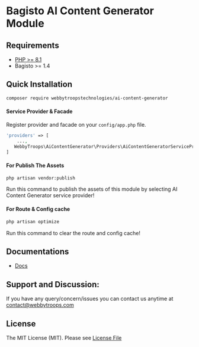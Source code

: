 # Bagisto AI Content Generator Module

## Requirements
- [PHP >= 8.1](http://php.net/)
- Bagisto >= 1.4

## Quick Installation

```bash
composer require webbytroopstechnologies/ai-content-generator
```
#### Service Provider & Facade 

Register provider and facade on your `config/app.php` file.
```php
'providers' => [
    ...,
   WebbyTroops\AiContentGenerator\Providers\AiContentGeneratorServiceProvider::class,
]

```
#### For Publish The Assets

```bash
php artisan vendor:publish
```

Run this command to publish the assets of this
module by selecting AI Content Generator service provider!
#### For Route & Config cache

```bash
php artisan optimize
```

Run this command to clear the route and config cache!
## Documentations
- [Docs](https://store.webbytroops.com/downloadable/download/sample/sample_id/29/)

## Support and Discussion:
If you have any query/concern/issues you can contact us anytime at
contact@webbytroops.com
## License

The MIT License (MIT). Please see [License File](https://github.com/webbytroopstechnologies/ai-content-generator/blob/main/LICENSE.md)
